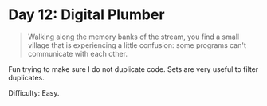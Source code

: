 # Day 12: Digital Plumber

> Walking along the memory banks of the stream, you find a small village that is experiencing a little confusion: 
> some programs can't communicate with each other.

Fun trying to make sure I do not duplicate code. Sets are very useful to filter duplicates.

Difficulty: Easy.
